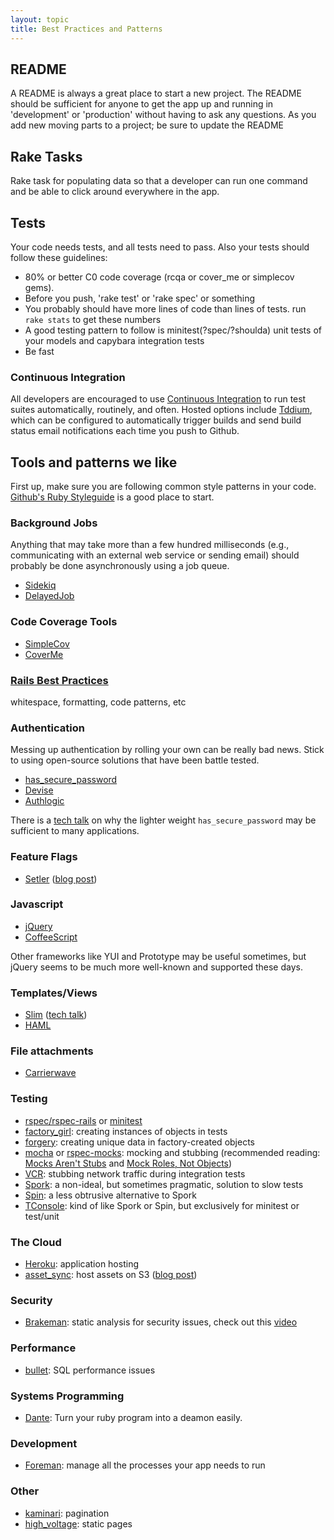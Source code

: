 ```yaml
---
layout: topic
title: Best Practices and Patterns
---
```


README
------

A README is always a great place to start a new project. The README should be
sufficient for anyone to get the app up and running in 'development' or
'production' without having to ask any questions. As you add new moving parts
to a project; be sure to update the README

Rake Tasks
----------

Rake task for populating data so that a developer can run one command and be
able to click around everywhere in the app.

Tests
-----

Your code needs tests, and all tests need to pass. Also your tests should follow these guidelines:

* 80% or better C0 code coverage (rcqa or cover_me or simplecov gems). 
* Before you push, 'rake test' or 'rake spec' or something
* You probably should have more lines of code than lines of tests. run `rake
  stats` to get these numbers
* A good testing pattern to follow is minitest(?spec/?shoulda) unit tests of
  your models and capybara integration tests
* Be fast

### Continuous Integration

All developers are encouraged to use [Continuous
Integration](http://en.wikipedia.org/wiki/Continuous_integration) to run test
suites automatically, routinely, and often. Hosted options include
[Tddium](http://www.tddium.com), which can be configured to automatically
trigger builds and send build status email notifications each time you push to
Github.

Tools and patterns we like
--------------------------

First up, make sure you are following common style patterns in your code.
[Github's Ruby Styleguide](https://github.com/styleguide/ruby) is a good place to start.

### Background Jobs

Anything that may take more than a few hundred milliseconds (e.g.,
communicating with an external web service or sending email) should probably be
done asynchronously using a job queue.

* [Sidekiq](https://github.com/mperham/sidekiq)
* [DelayedJob](https://github.com/collectiveidea/delayed_job)

### Code Coverage Tools 

* [SimpleCov](https://github.com/colszowka/simplecov)
* [CoverMe](https://github.com/markbates/cover_me)

### [Rails Best Practices](https://github.com/railsbp/rails_best_practices) 

whitespace, formatting, code patterns, etc

### Authentication 

Messing up authentication by rolling your own can be really bad news. Stick to
using open-source solutions that have been battle tested.

* [has_secure_password](http://railscasts.com/episodes/270-authentication-in-rails-3-1)
* [Devise](https://github.com/plataformatec/devise)
* [Authlogic](https://github.com/binarylogic/authlogic)

There is a [tech talk](http://vimeo.com/39498553) on why the lighter weight
`has_secure_password` may be sufficient to many applications.

### Feature Flags

* [Setler](https://github.com/ckdake/setler) 
  ([blog post](http://highgroove.com/articles/2011/08/22/introducing-setler-for-feature-flags.html))

### Javascript

* [jQuery](http://jquery.com/)
* [CoffeeScript](http://coffeescript.org/)

Other frameworks like YUI and Prototype may be useful sometimes, but jQuery
seems to be much more well-known and supported these days.

### Templates/Views

* [Slim](http://slim-lang.com/) ([tech talk](http://vimeo.com/33802242))
* [HAML](http://haml-lang.com/)

### File attachments 

* [Carrierwave](https://github.com/jnicklas/carrierwave)

### Testing

* [rspec/rspec-rails](https://github.com/rspec/rspec-rails) or
  [minitest](https://github.com/seattlerb/minitest)
* [factory_girl](https://github.com/thoughtbot/factory_girl_rails): creating
  instances of objects in tests
* [forgery](https://github.com/sevenwire/forgery): creating unique data in
  factory-created objects
* [mocha](https://github.com/floehopper/mocha) or
  [rspec-mocks](https://github.com/rspec/rspec-mocks): mocking and stubbing
  (recommended reading: [Mocks Aren't Stubs](http://www.martinfowler.com/articles/mocksArentStubs.html) and 
  [Mock Roles, Not Objects](http://www.mockobjects.com/files/mockrolesnotobjects.pdf))
* [VCR](https://github.com/myronmarston/vcr): stubbing network traffic during
  integration tests
* [Spork](https://github.com/sporkrb/spork): a non-ideal, but sometimes
  pragmatic, solution to slow tests
* [Spin](https://github.com/jstorimer/spin/): a less obtrusive alternative to Spork
* [TConsole](https://github.com/commondream/tconsole): kind of like Spork or Spin, but exclusively for minitest or test/unit

### The Cloud

* [Heroku](http://www.heroku.com/): application hosting
* [asset_sync](https://github.com/rumblelabs/asset_sync): host assets on S3
  ([blog post](http://ckdake.com/content/2011/rails-31-assets-on-s3-with-https.html))

### Security

* [Brakeman](https://github.com/presidentbeef/brakeman): static analysis for
  security issues, check out this [video](http://vimeo.com/35766582)

### Performance

* [bullet](https://github.com/flyerhzm/bullet): SQL performance issues

### Systems Programming

* [Dante](https://github.com/bazaarlabs/dante/): Turn your ruby program into a
  deamon easily.

### Development

* [Foreman](https://github.com/ddollar/foreman): manage all the processes your
  app needs to run

### Other

* [kaminari](https://github.com/amatsuda/kaminari): pagination
* [high_voltage](https://github.com/thoughtbot/high_voltage): static pages
